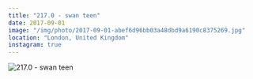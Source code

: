 ```yaml
---
title: "217.0 - swan teen"
date: 2017-09-01
image: "/img/photo/2017-09-01-abef6d96bb03a48dbd9a6190c8375269.jpg"
location: "London, United Kingdom"
instagram: true
---
```


![217.0 - swan teen](/img/photo/2017-09-01-abef6d96bb03a48dbd9a6190c8375269.jpg)
